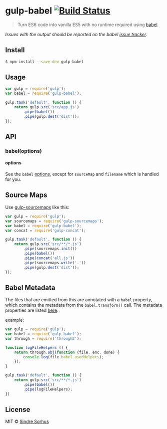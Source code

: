 # gulp-babel [![Build Status](https://travis-ci.org/babel/gulp-babel.svg?branch=master)](https://travis-ci.org/babel/gulp-babel)

> Turn ES6 code into vanilla ES5 with no runtime required using [babel](https://github.com/babel/babel)

*Issues with the output should be reported on the babel [issue tracker](https://github.com/babel/babel/issues).*


## Install

```sh
$ npm install --save-dev gulp-babel
```


## Usage

```js
var gulp = require('gulp');
var babel = require('gulp-babel');

gulp.task('default', function () {
	return gulp.src('src/app.js')
		.pipe(babel())
		.pipe(gulp.dest('dist'));
});
```


## API

### babel(options)

#### options

See the `babel` [options](https://babeljs.io/docs/usage/options/), except for `sourceMap` and `filename` which is handled for you.


## Source Maps

Use [gulp-sourcemaps](https://github.com/floridoo/gulp-sourcemaps) like this:

```js
var gulp = require('gulp');
var sourcemaps = require('gulp-sourcemaps');
var babel = require('gulp-babel');
var concat = require('gulp-concat');

gulp.task('default', function () {
	return gulp.src('src/**/*.js')
		.pipe(sourcemaps.init())
		.pipe(babel())
		.pipe(concat('all.js'))
		.pipe(sourcemaps.write('.'))
		.pipe(gulp.dest('dist'));
});
```

## Babel Metadata

The files that are emitted from this are annotated with a `babel` property, which
contains the metadata from the `babel.transform()` call. The metadata properties are listed
[here](http://babeljs.io/docs/advanced/external-helpers/#selective-builds).

example:
```js
var gulp = require('gulp');
var babel = require('gulp-babel');
var through = require('through2');

function logFileHelpers () {
	return through.obj(function (file, enc, done) {
		console.log(file.babel.usedHelpers);
	});
}

gulp.task('default', function () {
	return gulp.src('src/**/*.js')
		.pipe(babel())
		.pipe(logFileHelpers);
})
```

## License

MIT © [Sindre Sorhus](http://sindresorhus.com)
